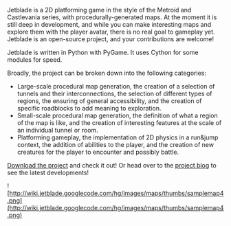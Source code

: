 Jetblade is a 2D platforming game in the style of the Metroid and Castlevania series,
with procedurally-generated maps. At the moment it is still deep in
development, and while you can make interesting maps and explore them with the player avatar, there is no real goal to gameplay yet. Jetblade is an open-source
project, and your contributions are welcome!

Jetblade is written in Python with PyGame. It uses Cython for some modules for speed.

Broadly, the project can be broken down into the following categories:
  * Large-scale procedural map generation, the creation of a selection of tunnels and their interconnections, the selection of different types of regions, the ensuring of general accessibility, and the creation of specific roadblocks to add meaning to exploration.
  * Small-scale procedural map generation, the definition of what a region of the map is like, and the creation of interesting features at the scale of an individual tunnel or room.
  * Platforming gameplay, the implementation of 2D physics in a run&jump context, the addition of abilities to the player, and the creation of new creatures for the player to encounter and possibly battle.

[Download the project](http://code.google.com/p/jetblade/wiki/GettingStarted) and check it out! Or head over to the [project blog](http://jetbladeproject.blogspot.com/) to see the latest developments!

![http://wiki.jetblade.googlecode.com/hg/images/maps/thumbs/samplemap4.png](http://wiki.jetblade.googlecode.com/hg/images/maps/thumbs/samplemap4.png)
